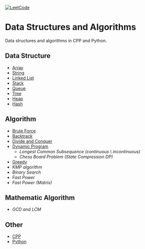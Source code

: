 [![LeetCode](https://img.shields.io/badge/Leetcode-Algorithm-brightgreen)](https://leetcode-cn.com/)

# Data Structures and Algorithms
Data structures and algorithms in CPP and Python.

## Data Structure
* [Array](https://github.com/jiawei6636/Algorithm/DataStructure/array)
* [String](https://github.com/jiawei6636/Algorithm/DataStructure/string)
* [Linked List](https://github.com/jiawei6636/Algorithm/DataStructure/linked_list)
* [Stack](https://github.com/jiawei6636/Algorithm/DataStructure/stack)
* [Queue](https://github.com/jiawei6636/Algorithm/DataStructure/queue)
* [Tree](https://github.com/jiawei6636/Algorithm/DataStructure/tree)
* [Heap](https://github.com/jiawei6636/Algorithm/DataStructure/heap)
* [Hash](https://github.com/jiawei6636/Algorithm/DataStructure/hash)

## Algorithm
* [Brute Force](https://github.com/jiawei6636/Algorithm/Algorithm/bruteforce)
* [Backtrack](https://github.com/jiawei6636/Algorithm/Algorithm/backtrack)
* [Divide and Conquer](https://github.com/jiawei6636/Algorithm/Algorithm/divide_and_conquer)
* [Dynamic Program](https://github.com/jiawei6636/Algorithm/Algorithm/dynamic_program)
   * *Longest Common Subsequence (continuous \ incontinuous)*
   * *Chess Board Problem (State Compression DP)*
* [Greedy](https://github.com/jiawei6636/Algorithm/Algorithm/greedy)
* *KMP algorithm*
* *Binary Search*
* *Fast Power*
* *Fast Power (Matrix)*

## Mathematic Algorithm
* *GCD and LCM*

## Other
* [CPP](https://github.com/jiawei6636/Algorithm/Algorithm/other/cpp)
* [Python](https://github.com/jiawei6636/Algorithm/Algorithm/other/python)

